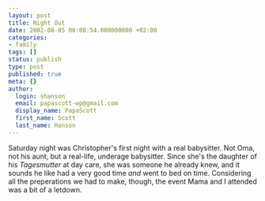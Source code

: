 ```yaml
---
layout: post
title: Night Out
date: 2002-08-05 06:08:54.000000000 +02:00
categories:
- family
tags: []
status: publish
type: post
published: true
meta: {}
author:
  login: shanson
  email: papascott-wp@gmail.com
  display_name: PapaScott
  first_name: Scott
  last_name: Hanson
---
```

<p>Saturday night was Christopher's first night with a real babysitter. Not Oma, not his aunt, but a real-life, underage babysitter. Since she's the daughter of his <i>Tagesmutter</i> at day care, she was someone he already knew, and it sounds he like had a very good time <i>and</i> went to bed on time. Considering all the preperations we had to make, though, the event Mama and I attended was a bit of a letdown.</p>

